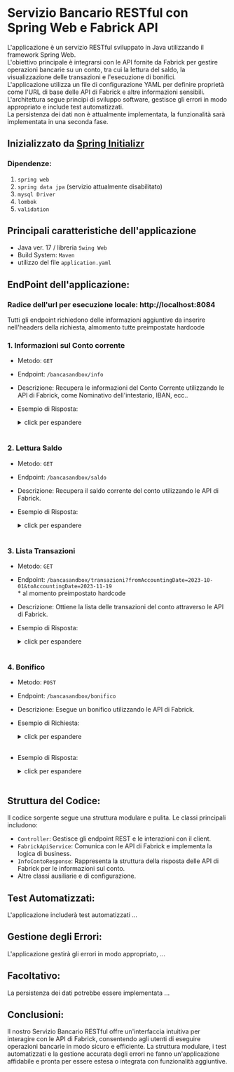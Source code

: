 # Servizio Bancario RESTful con Spring Web e Fabrick API

L'applicazione è un servizio RESTful sviluppato in Java utilizzando il framework Spring Web.  
L'obiettivo principale è integrarsi con le API fornite da Fabrick per gestire operazioni bancarie su un conto, tra cui la lettura del saldo, la visualizzazione delle transazioni e l'esecuzione di bonifici.  
L'applicazione utilizza un file di configurazione YAML per definire proprietà come l'URL di base delle API di Fabrick e altre informazioni sensibili. L'architettura segue principi di sviluppo software, gestisce gli errori in modo appropriato e include test automatizzati.  
La persistenza dei dati non è attualmente implementata, la funzionalità sarà implementata in una seconda fase.  

## Inizializzato da [Spring Initializr](https://start.spring.io/)

### Dipendenze:
1. `spring web`
2. `spring data jpa` (servizio attualmente disabilitato)
3. `mysql Driver`
4. `lombok`
5. `validation`

## Principali caratteristiche dell'applicazione
- Java ver. 17  /  libreria `Swing Web`
- Build System: `Maven`
- utilizzo del file `application.yaml`

## EndPoint dell'applicazione:
### Radice dell'url per esecuzione locale: http://localhost:8084  
Tutti gli endpoint richiedono delle informazioni aggiuntive da inserire nell'headers della richiesta, almomento tutte preimpostate hardcode

### 1. **Informazioni sul Conto corrente**
- Metodo: `GET`
- Endpoint: `/bancasandbox/info`
- Descrizione: Recupera le informazioni del Conto Corrente utilizzando le API di Fabrick, come Nominativo dell'intestario, IBAN, ecc..
- Esempio di Risposta:
  <details> <summary>  click per espandere  </summary>

  ```json
  {
      "status": "OK",
      "error": [],
      "payload": {
          "accountId": "14537780",
          "iban": "IT40L0326822311052923800661",
          "abiCode": "03268",
          "cabCode": "22311",
          "countryCode": "IT",
          "internationalCin": "40",
          "nationalCin": "L",
          "account": "52923800661",
          "alias": "Test api",
          "productName": "Conto Websella",
          "holderName": "LUCA TERRIBILE",
          "activatedDate": "2016-12-14",
          "currency": "EUR"
      }
  }
  ```
  </details> <br>

### 2. **Lettura Saldo**
- Metodo: `GET`
- Endpoint: `/bancasandbox/saldo`
- Descrizione: Recupera il saldo corrente del conto utilizzando le API di Fabrick.
- Esempio di Risposta:
  <details> <summary>  click per espandere  </summary>

  ```json
  {
      "status": "OK",
      "error": [],
      "payload": {
          "date": "2023-11-20",
          "balance": -21.59,
          "availableBalance": -21.59,
          "currency": "EUR"
      }
  }
  ```
  </details> <br>

### 3. **Lista Transazioni**
- Metodo: `GET`
- Endpoint: `/bancasandbox/transazioni?fromAccountingDate=2023-10-01&toAccountingDate=2023-11-19`  
  \* al momento preimpostato hardcode
- Descrizione: Ottiene la lista delle transazioni del conto attraverso le API di Fabrick.
- Esempio di Risposta:
  <details> <summary>  click per espandere  </summary>

  ```json
  {
    "status": "OK",
    "error": [],
    "payload": {
      "list": [
        {
          "transactionId": "327378821800",
          "operationId": "23000395026711",
          "accountingDate": "2023-11-07",
          "valueDate": "2023-11-07",
          "type": {
            "enumeration": "GBS_TRANSACTION_TYPE",
            "value": "GBS_ACCOUNT_TRANSACTION_TYPE_0009"
          },
          "amount": -0.10,
          "currency": "EUR",
          "description": "BA TERRIBILE LUCA        REC 94748B390EF241F7ABFADAF8588D9CEE TEST CUTOFF"
        },
        {
          "transactionId": "322900053600",
          "operationId": "23000270529814",
          "accountingDate": "2023-10-06",
          "valueDate": "2023-10-06",
          "type": {
            "enumeration": "GBS_TRANSACTION_TYPE",
            "value": "GBS_ACCOUNT_TRANSACTION_TYPE_0009"
          },
          "amount": -0.10,
          "currency": "EUR",
          "description": "BA TERRIBILE LUCA        REC 94748B390EF241F7ABFADAF8588D9CEE TEST CUTOFF"
        },
        {
          "transactionId": "322050669901",
          "operationId": "23000265071104",
          "accountingDate": "2023-10-02",
          "valueDate": "2023-10-02",
          "type": {
            "enumeration": "GBS_TRANSACTION_TYPE",
            "value": "GBS_ACCOUNT_TRANSACTION_TYPE_0050"
          },
          "amount": -12.08,
          "currency": "EUR",
          "description": "PD FATTURAZIONE SMART BUSINESS SELLA CBI"
        }
      ]
    }
  }
  ```
  </details> <br>

### 4. **Bonifico**
- Metodo: `POST`
- Endpoint: `/bancasandbox/bonifico`
- Descrizione: Esegue un bonifico utilizzando le API di Fabrick.
- Esempio di Richiesta:
  <details> <summary>  click per espandere  </summary>

  In fase di sviluppo
  </details> <br>

- Esempio di Risposta:
  <details> <summary>  click per espandere  </summary>

  In fase di sviluppo
  </details> <br>

## Struttura del Codice:

Il codice sorgente segue una struttura modulare e pulita. Le classi principali includono:
- `Controller`: Gestisce gli endpoint REST e le interazioni con il client.
- `FabrickApiService`: Comunica con le API di Fabrick e implementa la logica di business.
- `InfoContoResponse`: Rappresenta la struttura della risposta delle API di Fabrick per le informazioni sul conto.
- Altre classi ausiliarie e di configurazione.

## Test Automatizzati:
L'applicazione includerà test automatizzati ...

## Gestione degli Errori:
L'applicazione gestirà gli errori in modo appropriato, ...

## Facoltativo:
La persistenza dei dati potrebbe essere implementata ...

## Conclusioni:
Il nostro Servizio Bancario RESTful offre un'interfaccia intuitiva per interagire con le API di Fabrick, consentendo agli utenti di eseguire operazioni bancarie in modo sicuro e efficiente. La struttura modulare, i test automatizzati e la gestione accurata degli errori ne fanno un'applicazione affidabile e pronta per essere estesa o integrata con funzionalità aggiuntive.